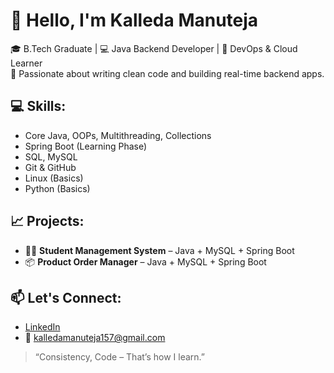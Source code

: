 # 👋 Hello, I'm Kalleda Manuteja

🎓 B.Tech Graduate | 💻 Java Backend Developer | 🚀 DevOps & Cloud Learner  
🌟 Passionate about writing clean code and building real-time backend apps.

## 💻 Skills:
- Core Java, OOPs, Multithreading, Collections
- Spring Boot (Learning Phase)
- SQL, MySQL
- Git & GitHub
- Linux (Basics)
- Python (Basics)

## 📈 Projects:
- 🧑‍🎓 **Student Management System** – Java + MySQL + Spring Boot
- 📦 **Product Order Manager** – Java  + MySQL + Spring Boot

## 📫 Let's Connect:
- [LinkedIn](https://www.linkedin.com/in/manutejakalleda/)
- 📧 [kalledamanuteja157@gmail.com](mailto:kalledamanuteja157@gmail.com)

> “Consistency, Code  – That’s how I learn.”




